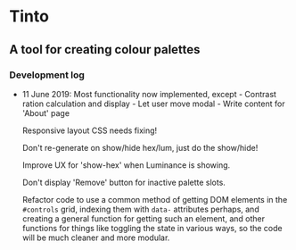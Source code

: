 # Tinto

## A tool for creating colour palettes

### Development log

* 11 June 2019:
    Most functionality now implemented, except
        - Contrast ration calculation and display
        - Let user move modal
        - Write content for 'About' page

    Responsive layout CSS needs fixing!
    
    Don't re-generate on show/hide hex/lum, just do the show/hide!

    Improve UX for 'show-hex' when Luminance is showing.

    Don't display 'Remove' button for inactive palette slots.

    Refactor code to use a common method of getting DOM elements in the `#controls` grid, indexing them with `data-` attributes perhaps, and creating a general function for getting such an element, and other functions for things like toggling the state in various ways, so the code will be much cleaner and more modular.

    


